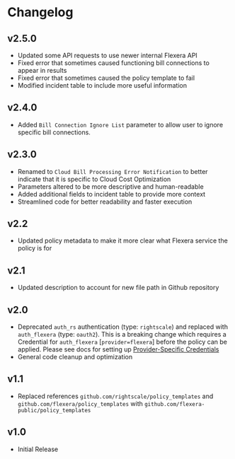 # Changelog

## v2.5.0

- Updated some API requests to use newer internal Flexera API
- Fixed error that sometimes caused functioning bill connections to appear in results
- Fixed error that sometimes caused the policy template to fail
- Modified incident table to include more useful information

## v2.4.0

- Added `Bill Connection Ignore List` parameter to allow user to ignore specific bill connections.

## v2.3.0

- Renamed to `Cloud Bill Processing Error Notification` to better indicate that it is specific to Cloud Cost Optimization
- Parameters altered to be more descriptive and human-readable
- Added additional fields to incident table to provide more context
- Streamlined code for better readability and faster execution

## v2.2

- Updated policy metadata to make it more clear what Flexera service the policy is for

## v2.1

- Updated description to account for new file path in Github repository

## v2.0

- Deprecated `auth_rs` authentication (type: `rightscale`) and replaced with `auth_flexera` (type: `oauth2`).  This is a breaking change which requires a Credential for `auth_flexera` [`provider=flexera`] before the policy can be applied.  Please see docs for setting up [Provider-Specific Credentials](https://docs.flexera.com/flexera/EN/Automation/ProviderCredentials.htm)
- General code cleanup and optimization

## v1.1

- Replaced references `github.com/rightscale/policy_templates` and `github.com/flexera/policy_templates` with `github.com/flexera-public/policy_templates`

## v1.0

- Initial Release
